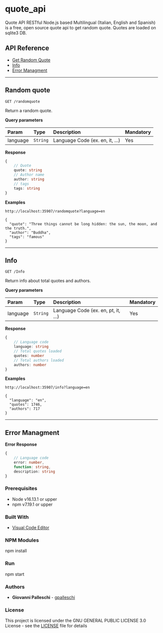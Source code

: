 # quote_api
Quote API RESTful Node.js based Multilingual (Italian, English and Spanish) is a free, open source quote api to get random quote. Quotes are loaded on sqlite3 DB. 

## API Reference

- [Get Random Quote](#Randomquote)  
- [Info](#Info)  
- [Error Managment](#Error-Managment)


<hr/>

## Random quote

```HTTP
GET /randomquote
```

Return a random quote.

**Query parameters**  


| Param     | Type     | Description   | Mandatory                                                                                                                                                                                                                                                                                                                          |
| :-------- | :------- | :----------------------------------------------------------------------------------------------------------------------------------------------------------------------------------------------------------------------------------------------------------------------------------------------------------------------------------- |---|
| language | `String`    | Language Code (ex. en, it, ...) | Yes | 

**Response**

```ts
{
    // Quote
    quote: string
    // Author name
    author: string
    // tags
    tags: string
}
```
**Examples**

`http://localhost:35907/randomquote?language=en`

```
{
  "quote": "Three things cannot be long hidden: the sun, the moon, and the truth.",
  "author": "Buddha",
  "tags": "famous"
}
```
<hr/>

## Info

```HTTP
GET /Info
```

Return info about total quotes and authors.

**Query parameters**  

| Param     | Type     | Description   | Mandatory                                                                                                                                                                                                                                                                                                                          |
| :-------- | :------- | :----------------------------------------------------------------------------------------------------------------------------------------------------------------------------------------------------------------------------------------------------------------------------------------------------------------------------------- |---|
| language | `String`    | Language Code (ex. en, pt, it, ...) | Yes | 

**Response**  

```ts
{
    // Language code
    language: string
    // Total quotes loaded
    quotes: number
    // Total authors loaded 
    authors: number
}
```
**Examples**

`http://localhost:35907/info?language=en`

```
{
  "language": "en",
  "quotes": 1746,
  "authors": 717
}
```
<hr/>

## Error Managment

**Error Response**  
```ts
{
    // Language code
    error: number,
    function: string,
    description: string
}
```    

### Prerequisites  

* Node v16.13.1 or upper
* npm  v7.19.1 or upper

### Built With  
* [Visual Code Editor](https://code.visualstudio.com)  

### NPM Modules
npm install  

### Run
npm start

### Authors  

* **Giovanni Palleschi** - [gpalleschi](https://github.com/gpalleschi)  


### License

This project is licensed under the GNU GENERAL PUBLIC LICENSE 3.0 License - see the [LICENSE](LICENSE) file for details 